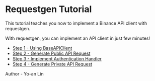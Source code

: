 # Requestgen Tutorial

This tutorial teaches you now to implement a Binance API client with requestgen.

With requestgen, you can implement an API client in just few minutes!

- [Step 1 - Using BaseAPIClient](./step1)
- [Step 2 - Generate Public API Request](./step2)
- [Step 3 - Implement Authentication Handler](./step3)
- [Step 4 - Generate Private API Request](./step4)

Author - Yo-an Lin
